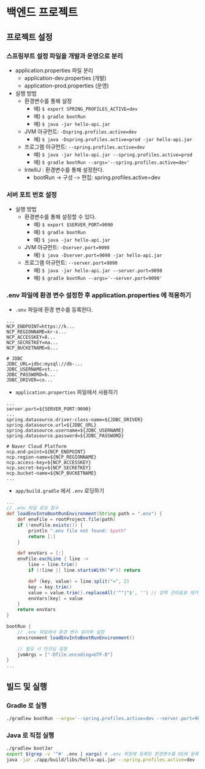 # 백엔드 프로젝트

## 프로젝트 설정

### 스프링부트 설정 파일을 개발과 운영으로 분리

- application.properties 파일 분리
  - application-dev.properties (개발)
  - application-prod.properties (운영)
- 실행 방법
  - 환경변수를 통해 설정
    - 예) `$ export SPRING_PROFILES_ACTIVE=dev`
    - 예) `$ gradle bootRun`
    - 예) `$ java -jar hello-api.jar`
  - JVM 아규먼트: `-Dspring.profiles.active=dev`
    - 예) `$ java -Dspring.profiles.active=prod -jar hello-api.jar`
  - 프로그램 아규먼트: `--spring.profiles.active=dev`
    - 예) `$ java -jar hello-api.jar --spring.profiles.active=prod`
    - 예) `$ gradle bootRun --args='--spring.profiles.active=dev'`
  - IntelliJ : 환경변수를 통해 설정한다.
    - bootRun -> 구성 -> 편집: spring.profiles.active=dev

### 서버 포트 번호 설정

- 실행 방법
  - 환경변수를 통해 설정할 수 있다.
    - 예) `$ export $SERVER_PORT=9090`
    - 예) `$ gradle bootRun`
    - 예) `$ java -jar hello-api.jar`
  - JVM 아규먼트: `-Dserver.port=9090`
    - 예) `$ java -Dserver.port=9090 -jar hello-api.jar`
  - 프로그램 아규먼트: `--server.port=9090`
    - 예) `$ java -jar hello-api.jar --server.port=9090`
    - 예) `$ gradle bootRun --args='--server.port=9090'`

### .env 파일에 환경 변수 설정한 후 application.properties 에 적용하기

- `.env` 파일에 환경 변수를 등록한다.

```properties
...
NCP_ENDPOINT=https://k...
NCP_REGIONNAME=kr-s...
NCP_ACCESSKEY=8...
NCP_SECRETKEY=ma...
NCP_BUCKETNAME=b...

# JDBC
JDBC_URL=jdbc:mysql://db-...
JDBC_USERNAME=st...
JDBC_PASSWORD=b...
JDBC_DRIVER=co...
```

- `application.properties` 파일에서 사용하기

```properties
...
server.port=${SERVER_PORT:9090}
...
spring.datasource.driver-class-name=${JDBC_DRIVER}
spring.datasource.url=${JDBC_URL}
spring.datasource.username=${JDBC_USERNAME}
spring.datasource.password=${JDBC_PASSWORD}

# Naver Cloud Platform
ncp.end-point=${NCP_ENDPOINT}
ncp.region-name=${NCP_REGIONNAME}
ncp.access-key=${NCP_ACCESSKEY}
ncp.secret-key=${NCP_SECRETKEY}
ncp.bucket-name=${NCP_BUCKETNAME}
...
```

- `app/build.gradle` 에서 `.env` 로딩하기

```gradle
...
// .env 파일 로딩 함수
def loadEnvIntoBootRunEnvironment(String path = ".env") {
    def envFile = rootProject.file(path)
    if (!envFile.exists()) {
        println ".env file not found: $path"
        return [:]
    }

    def envVars = [:]
    envFile.eachLine { line ->
        line = line.trim()
        if (!line || line.startsWith("#")) return

        def (key, value) = line.split("=", 2)
        key = key.trim()
        value = value.trim().replaceAll('^"|"$', '') // 양쪽 큰따옴표 제거
        envVars[key] = value
    }
    return envVars
}

bootRun {
    // .env 파일에서 환경 변수 읽어와 설정
    environment loadEnvIntoBootRunEnvironment()

    // 필요 시 인코딩 설정
    jvmArgs = ["-Dfile.encoding=UTF-8"]
}
...
```

## 빌드 및 실행

### Gradle 로 실행

```bash
./gradlew bootRun --args='--spring.profiles.active=dev --server.port=9090'
```

### Java 로 직접 실행

```bash
./gradlew bootJar
export $(grep -v '^#' .env | xargs) # .env 파일에 등록된 환경변수를 OS에 등록하기
java -jar ./app/build/libs/hello-api.jar --spring.profiles.active=dev --server.port=9090
```
